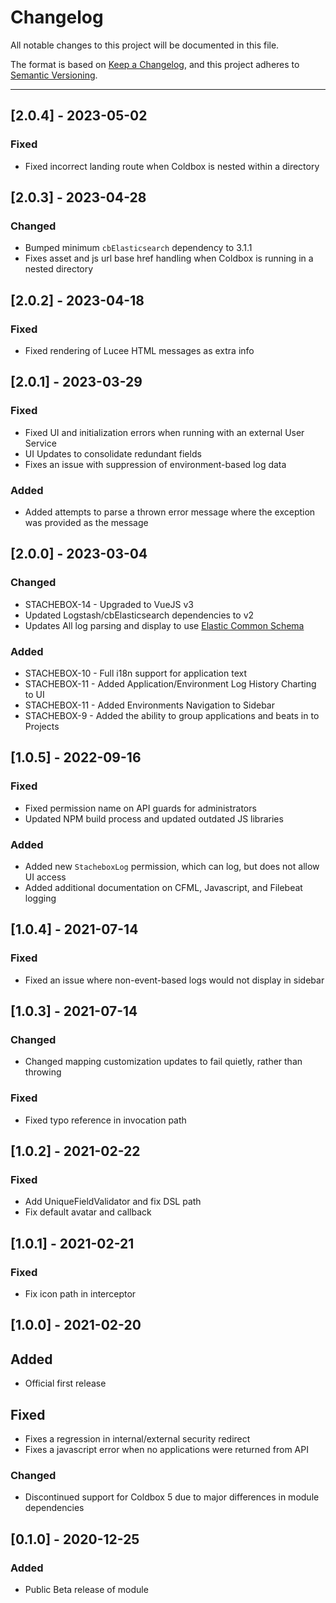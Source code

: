 # Changelog

All notable changes to this project will be documented in this file.

The format is based on [Keep a Changelog](https://keepachangelog.com/en/1.0.0/),
and this project adheres to [Semantic Versioning](https://semver.org/spec/v2.0.0.html).

----
## [2.0.4] - 2023-05-02
### Fixed
* Fixed incorrect landing route when Coldbox is nested within a directory

## [2.0.3] - 2023-04-28
### Changed
* Bumped minimum `cbElasticsearch` dependency to 3.1.1
* Fixes asset and js url base href handling when Coldbox is running in a nested directory
## [2.0.2] - 2023-04-18
### Fixed
* Fixed rendering of Lucee HTML messages as extra info
## [2.0.1] - 2023-03-29
### Fixed
* Fixed UI and initialization errors when running with an external User Service
* UI Updates to consolidate redundant fields
* Fixes an issue with suppression of environment-based log data

### Added
* Added attempts to parse a thrown error message where the exception was provided as the message
## [2.0.0] - 2023-03-04
### Changed
- STACHEBOX-14 - Upgraded to VueJS v3
- Updated Logstash/cbElasticsearch dependencies to v2
- Updates All log parsing and display to use [Elastic Common Schema](https://www.elastic.co/guide/en/ecs/8.6/ecs-reference.html)
### Added
- STACHEBOX-10 - Full i18n support for application text
- STACHEBOX-11 - Added Application/Environment Log History Charting to UI
- STACHEBOX-11 - Added Environments Navigation to Sidebar
- STACHEBOX-9 - Added the ability to group applications and beats in to Projects

## [1.0.5] - 2022-09-16

### Fixed
- Fixed permission name on API guards for administrators
- Updated NPM build process and updated outdated JS libraries

### Added
- Added new `StacheboxLog` permission, which can log, but does not allow UI access
- Added additional documentation on CFML, Javascript, and Filebeat logging
## [1.0.4] - 2021-07-14

### Fixed
- Fixed an issue where non-event-based logs would not display in sidebar
## [1.0.3] - 2021-07-14

### Changed
- Changed mapping customization updates to fail quietly, rather than throwing
### Fixed
- Fixed typo reference in invocation path
## [1.0.2] - 2021-02-22

### Fixed
- Add UniqueFieldValidator and fix DSL path
- Fix default avatar and callback


## [1.0.1] - 2021-02-21

### Fixed
- Fix icon path in interceptor

## [1.0.0] - 2021-02-20

## Added
- Official first release
## Fixed
- Fixes a regression in internal/external security redirect
- Fixes a javascript error when no applications were returned from API
### Changed
- Discontinued support for Coldbox 5 due to major differences in module dependencies

## [0.1.0] - 2020-12-25

### Added
- Public Beta release of module


